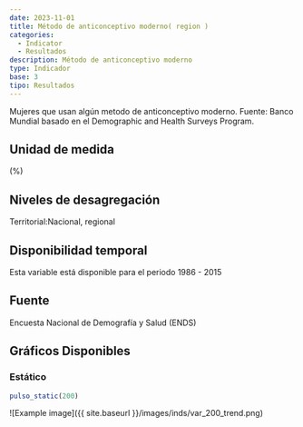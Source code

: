 ```yaml
---
date: 2023-11-01
title: Método de anticonceptivo moderno( region )
categories:
  - Indicator
  - Resultados
description: Método de anticonceptivo moderno
type: Indicador
base: 3
tipo: Resultados
--- 
```


Mujeres que usan algún metodo de anticonceptivo moderno.
Fuente: Banco Mundial basado en el Demographic and Health Surveys Program.

## Unidad de medida
(%)

## Niveles de desagregación
Territorial:Nacional, regional

## Disponibilidad temporal
Esta variable está disponible para el periodo 1986 - 2015

## Fuente
Encuesta Nacional de Demografía y Salud (ENDS)

## Gráficos Disponibles

### Estático

``` R
pulso_static(200)
```

![Example image]({{ site.baseurl }}/images/inds/var_200_trend.png)